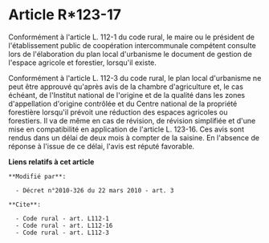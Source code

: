 # Article R*123-17

Conformément à l'article L. 112-1 du code rural, le maire ou le président de l'établissement public de coopération
intercommunale compétent consulte lors de l'élaboration du plan local d'urbanisme le document de gestion de l'espace agricole
et forestier, lorsqu'il existe. 

Conformément à l'article L. 112-3 du code rural, le plan local d'urbanisme ne peut être approuvé qu'après avis de la chambre
d'agriculture et, le cas échéant, de l'Institut national de l'origine et de la qualité dans les zones d'appellation d'origine
contrôlée et du Centre national de la propriété forestière lorsqu'il prévoit une réduction des espaces agricoles ou
forestiers. Il va de même en cas de révision, de révision simplifiée et d'une mise en compatibilité en application de
l'article L. 123-16. Ces avis sont rendus dans un délai de deux mois à compter de la saisine. En l'absence de réponse à
l'issue de ce délai, l'avis est réputé favorable.

**Liens relatifs à cet article**

	**Modifié par**:

	  - Décret n°2010-326 du 22 mars 2010 - art. 3

	**Cite**:

	  - Code rural - art. L112-1
	  - Code rural - art. L112-16
	  - Code rural - art. L112-3
